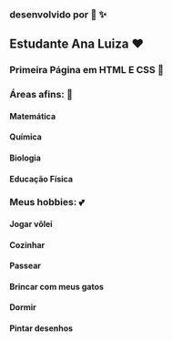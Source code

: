 ### desenvolvido por :kiss: :sparkles:
## Estudante Ana Luiza :heart:
### Primeira Página em HTML E CSS :sparkling_heart:
### Áreas afins: :dizzy:
#### Matemática
#### Química
#### Biologia
#### Educação Física
### Meus hobbies: :two_hearts:
#### Jogar vôlei
#### Cozinhar
#### Passear
#### Brincar com meus gatos 
#### Dormir
#### Pintar desenhos

